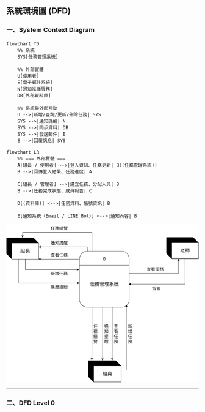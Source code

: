 ## 系統環境圖 (DFD)
### 一、System Context Diagram
```mermaid
flowchart TD
    %% 系統
    SYS[任務管理系統]

    %% 外部實體
    U[使用者] 
    E[電子郵件系統]
    N[通知推播服務]
    DB[外部資料庫]

    %% 系統與外部互動
    U -->|新增/查詢/更新/刪除任務| SYS
    SYS -->|通知提醒| N
    SYS -->|同步資料| DB
    SYS -->|發送郵件| E
    E -->|回覆訊息| SYS
```
```mermaid
flowchart LR
    %% === 外部實體 ===
    A[組員 / 使用者] -->|登入資訊、任務更新| B((任務管理系統))
    B -->|回傳登入結果、任務進度| A

    C[組長 / 管理者] -->|建立任務、分配人員| B
    B -->|任務完成狀態、成員報告| C

    D[(資料庫)] <-->|任務資料、帳號資訊| B

    E[通知系統（Email / LINE Bot）] <-->|通知內容| B
```
   ![系統環境圖](系統環境圖.png)

---
### 二、DFD Level 0
